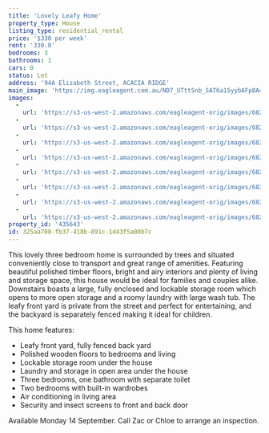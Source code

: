 ```yaml
---
title: 'Lovely Leafy Home'
property_type: House
listing_type: residential_rental
price: '$330 per week'
rent: '330.0'
bedrooms: 3
bathrooms: 1
cars: 0
status: Let
address: '94A Elizabeth Street, ACACIA RIDGE'
main_image: 'https://img.eagleagent.com.au/ND7_UTttSnb_SAT6a15yybAFp8A=/1280x854/smart/https://s3-us-west-2.amazonaws.com/eagleagent-orig/images/6826361/416611113-image-M.jpg'
images:
  -
    url: 'https://s3-us-west-2.amazonaws.com/eagleagent-orig/images/6826368/416611113-image-G.jpg'
  -
    url: 'https://s3-us-west-2.amazonaws.com/eagleagent-orig/images/6826367/416611113-image-F.jpg'
  -
    url: 'https://s3-us-west-2.amazonaws.com/eagleagent-orig/images/6826366/416611113-image-E.jpg'
  -
    url: 'https://s3-us-west-2.amazonaws.com/eagleagent-orig/images/6826365/416611113-image-D.jpg'
  -
    url: 'https://s3-us-west-2.amazonaws.com/eagleagent-orig/images/6826364/416611113-image-C.jpg'
  -
    url: 'https://s3-us-west-2.amazonaws.com/eagleagent-orig/images/6826363/416611113-image-B.jpg'
  -
    url: 'https://s3-us-west-2.amazonaws.com/eagleagent-orig/images/6826362/416611113-image-A.jpg'
  -
    url: 'https://s3-us-west-2.amazonaws.com/eagleagent-orig/images/6826361/416611113-image-M.jpg'
property_id: '435643'
id: 325aa708-fb37-418b-891c-1d43f5a00b7c
---
```

This lovely three bedroom home is surrounded by trees and situated conveniently close to transport and great range of amenities. Featuring beautiful polished timber floors, bright and airy interiors and plenty of living and storage space, this house would be ideal for families and couples alike. Downstairs boasts a large, fully enclosed and lockable storage room which opens to more open storage and a roomy laundry with large wash tub. The leafy front yard is private from the street and perfect for entertaining, and the backyard is separately fenced making it ideal for children.

This home features:
*  Leafy front yard, fully fenced back yard
*  Polished wooden floors to bedrooms and living
*  Lockable storage room under the house
*  Laundry and storage in open area under the house
*  Three bedrooms, one bathroom with separate toilet
*  Two bedrooms with built-in wardrobes
*  Air conditioning in living area
*  Security and insect screens to front and back door

Available Monday 14 September. Call Zac or Chloe to arrange an inspection.